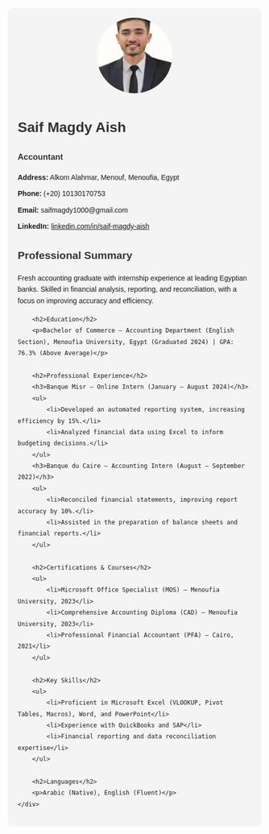 <html lang="en">
<head>
    <meta charset="UTF-8">
    <meta name="viewport" content="width=device-width, initial-scale=1.0">
    <title>Saif Magdy CV</title>
    <style>
        body {
            font-family: Arial, sans-serif;
            line-height: 1.6;
            margin: 0;
            padding: 0 20px;
        }
        .container {
            max-width: 900px;
            margin: 20px auto;
            background: #f4f4f4;
            padding: 20px;
            border-radius: 10px;
        }
        h1, h2, h3 {
            color: #333;
        }
        .contact-info {
            list-style: none;
            padding: 0;
        }
        .contact-info li {
            margin-bottom: 10px;
        }
        .profile-picture {
            text-align: center;
        }
        .profile-picture img {
            width: 150px;
            height: 150px;
      border-radius: 150%;
            object-fit: cover;
        }
    </style>
</head>
<body>
    <div class="container">
        <div class="profile-picture">
            <img src="profile.jpg" alt="Saif Magdy">
        </div>
        <h1>Saif Magdy Aish</h1>
        <h3>Accountant</h3>
        <ul class="contact-info">
            <li><strong>Address:</strong> Alkom Alahmar, Menouf, Menoufia, Egypt</li>
            <li><strong>Phone:</strong> (+20) 10130170753</li>
            <li><strong>Email:</strong> saifmagdy1000@gmail.com</li>
            <li><strong>LinkedIn:</strong> <a href="https://linkedin.com/in/saif-magdy-aish-5568641ba">linkedin.com/in/saif-magdy-aish</a></li>
        </ul>
        <h2>Professional Summary</h2>
        <p>Fresh accounting graduate with internship experience at leading Egyptian banks. Skilled in financial analysis, reporting, and reconciliation, with a focus on improving accuracy and efficiency.</p>
        
        <h2>Education</h2>
        <p>Bachelor of Commerce – Accounting Department (English Section), Menoufia University, Egypt (Graduated 2024) | GPA: 76.3% (Above Average)</p>
        
        <h2>Professional Experience</h2>
        <h3>Banque Misr – Online Intern (January – August 2024)</h3>
        <ul>
            <li>Developed an automated reporting system, increasing efficiency by 15%.</li>
            <li>Analyzed financial data using Excel to inform budgeting decisions.</li>
        </ul>
        <h3>Banque du Caire – Accounting Intern (August – September 2022)</h3>
        <ul>
            <li>Reconciled financial statements, improving report accuracy by 10%.</li>
            <li>Assisted in the preparation of balance sheets and financial reports.</li>
        </ul>

        <h2>Certifications & Courses</h2>
        <ul>
            <li>Microsoft Office Specialist (MOS) – Menoufia University, 2023</li>
            <li>Comprehensive Accounting Diploma (CAD) – Menoufia University, 2023</li>
            <li>Professional Financial Accountant (PFA) – Cairo, 2021</li>
        </ul>

        <h2>Key Skills</h2>
        <ul>
            <li>Proficient in Microsoft Excel (VLOOKUP, Pivot Tables, Macros), Word, and PowerPoint</li>
            <li>Experience with QuickBooks and SAP</li>
            <li>Financial reporting and data reconciliation expertise</li>
        </ul>

        <h2>Languages</h2>
        <p>Arabic (Native), English (Fluent)</p>
    </div>
</body>
</html>
